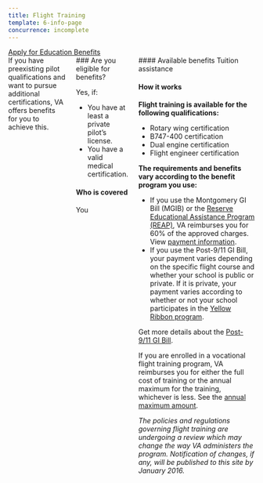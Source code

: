 ```yaml
---
title: Flight Training
template: 6-info-page
concurrence: incomplete
---
```


<div class="main" role="main" markdown="0">

<div class="action-bar">
  <div class="row">
    <div class="small-12 columns">
      <a class="usa-button-primary" href="/education/apply-for-education-benefits/">Apply for Education Benefits</a>
    </div>
  </div>
</div>

<div class="section one" markdown="0">
<div class="primary" markdown="0">
<div class="row" markdown="0">
<div class="small-12 columns" markdown="1">
<div markdown="1">
If you have preexisting pilot qualifications and want to pursue additional certifications, VA offers benefits for you to achieve this.
</div>
<div class="call-out" markdown="1">
### Are you eligible for benefits?

Yes, if:

- You have at least a private pilot’s license.
- You have a valid medical certification.

#### Who is covered

You
</div>
<div markdown="1">
#### Available benefits
Tuition assistance

#### How it works

**Flight training is available for the following qualifications:**

- Rotary wing certification
- B747-400 certification
- Dual engine certification
- Flight engineer certification

**The requirements and benefits vary according to the benefit program you use:**

- If you use the Montgomery GI Bill (MGIB) or the [Reserve Educational Assistance Program (REAP)](/education/legacy-programs/reap/), VA reimburses you for 60% of the approved charges. View [payment information](http://www.benefits.va.gov/gibill/resources/benefits_resources/rate_tables.asp).
- If you use the Post-9/11 GI Bill, your payment varies depending on the specific flight course and whether your school is public or private. If it is private, your payment varies according to whether or not your school participates in the [Yellow Ribbon program](/education/gi-bill/yellow-ribbon/).

Get more details about the [Post-9/11 GI Bill](/education/gi-bill/post-9-11/).

If you are enrolled in a vocational flight training program, VA reimburses you for either the full cost of training or the annual maximum for the training, whichever is less. See the [annual maximum amount](http://www.benefits.va.gov/gibill/resources/benefits_resources/rate_tables.asp).

*The policies and regulations governing flight training are undergoing a review which may change the way VA administers the program. Notification of changes, if any, will be published to this site by January 2016.*
</div>
</div>

</div>
</div>


</div>
